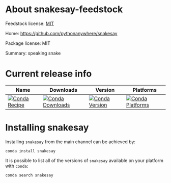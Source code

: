 About snakesay-feedstock
=======================

Feedstock license: [MIT](LICENSE)

Home: https://github.com/pythonanywhere/snakesay

Package license: MIT

Summary: speaking snake


Current release info
====================

| Name | Downloads | Version | Platforms |
| --- | --- | --- | --- |
| [![Conda Recipe](https://img.shields.io/badge/recipe-snakesay-green.svg)](https://anaconda.org/anaconda/snakesay) | [![Conda Downloads](https://img.shields.io/conda/dn/anaconda/snakesay.svg)](https://anaconda.org/anaconda/snakesay) | [![Conda Version](https://img.shields.io/conda/vn/anaconda/snakesay.svg)](https://anaconda.org/anaconda/snakesay) | [![Conda Platforms](https://img.shields.io/conda/pn/anaconda/snakesay.svg)](https://anaconda.org/anaconda/snakesay) |

Installing snakesay
==================

Installing `snakesay` from the main channel can be achieved by:

```
conda install snakesay
```

It is possible to list all of the versions of `snakesay` available on your platform with `conda`:

```
conda search snakesay
```